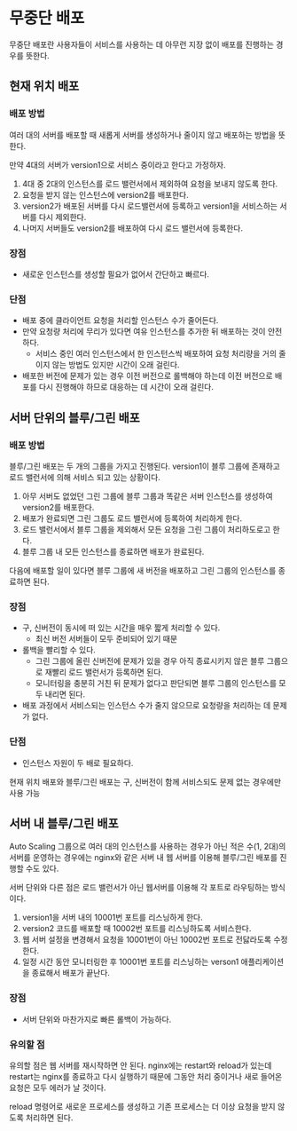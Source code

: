 # 무중단 배포
무중단 배포란 사용자들이 서비스를 사용하는 데 아무런 지장 없이 배포를 진행하는 경우를 뜻한다.

## 현재 위치 배포

### 배포 방법

여러 대의 서버를 배포할 때 새롭게 서버를 생성하거나 줄이지 않고 배포하는 방법을 뜻한다.

만약 4대의 서버가 version1으로 서비스 중이라고 한다고 가정하자.

1. 4대 중 2대의 인스턴스를 로드 밸런서에서 제외하여 요청을 보내지 않도록 한다.
2. 요청을 받지 않는 인스턴스에 version2를 배포한다.
3. version2가 배포된 서버를 다시 로드밸런서에 등록하고 version1을 서비스하는 서버를 다시 제외한다.
4. 나머지 서버들도 version2를 배포하여 다시 로드 밸런서에 등록한다.

### 장점

- 새로운 인스턴스를 생성할 필요가 없어서 간단하고 빠르다.

### 단점

- 배포 중에 클라이언트 요청을 처리할 인스턴스 수가 줄어든다.
- 만약 요청량 처리에 무리가 있다면 여유 인스턴스를 추가한 뒤 배포하는 것이 안전하다.
    - 서비스 중인 여러 인스턴스에서 한 인스턴스씩 배포하여 요청 처리량을 거의 줄이지 않는 방법도 있지만 시간이 오래 걸린다.
- 배포한 버전에 문제가 있는 경우 이전 버전으로 롤백해야 하는데 이전 버전으로 배포를 다시 진행해야 하므로 대응하는 데 시간이 오래 걸린다.

## 서버 단위의 블루/그린 배포

### 배포 방법

블루/그린 배포는 두 개의 그룹을 가지고 진행된다. version1이 블루 그룹에 존재하고 로드 밸런서에 의해 서비스 되고 있는 상황이다.

1. 아무 서버도 없었던 그린 그룹에 블루 그룹과 똑같은 서버 인스턴스를 생성하여 version2를 배포한다.
2. 배포가 완료되면 그린 그룹도 로드 밸런서에 등록하여 처리하게 한다.
3. 로드 밸런서에서 블루 그룹을 제외해서 모든 요청을 그린 그룹이 처리하도로고 한다.
4. 블루 그룹 내 모든 인스턴스를 종료하면 배포가 완료된다.

다음에 배포할 일이 있다면 블루 그룹에 새 버전을 배포하고 그린 그룹의 인스턴스를 종료하면 된다.

### 장점

- 구, 신버전이 동시에 떠 있는 시간을 매우 짧게 처리할 수 있다.
    - 최신 버전 서버들이 모두 준비되어 있기 때문
- 롤백을 빨리할 수 있다.
    - 그린 그룹에 올린 신버전에 문제가 있을 경우 아직 종료시키지 않은 블루 그룹으로 재빨리 로드 밸런서가 등록하면 된다.
    - 모니터링을 충분히 거친 뒤 문제가 없다고 판단되면 블루 그룹의 인스턴스를 모두 내리면 된다.
- 배포 과정에서 서비스되는 인스턴스 수가 줄지 않으므로 요청량을 처리하는 데 문제가 없다.

### 단점

- 인스턴스 자원이 두 배로 필요하다.

현재 위치 배포와 블루/그린 배포는 구, 신버전이 함께 서비스되도 문제 없는 경우에만 사용 가능

## 서버 내 블루/그린 배포

Auto Scaling 그룹으로 여러 대의 인스턴스를 사용하는 경우가 아닌 적은 수(1, 2대)의 서버를 운영하는 경우에는 nginx와 같은 서버 내 웹 서버를 이용해 블루/그린 배포를 진행할 수도 있다.

서버 단위와 다른 점은 로드 밸런서가 아닌 웹서버를 이용해 각 포트로 라우팅하는 방식이다.

1. version1을 서버 내의 10001번 포트를 리스닝하게 한다.
2. version2 코드를 배포할 때 10002번 포트를 리스닝하도록 서비스한다.
3. 웹 서버 설정을 변경해서 요청을 10001번이 아닌 10002번 포트로 전닳라도록 수정한다.
4. 일정 시간 동안 모니터링한 후 10001번 포트를 리스닝하는 verson1 애플리케이션을 종료해서 배포가 끝난다.

### 장점

- 서버 단위와 마찬가지로 빠른 롤백이 가능하다.

### 유의할 점

유의할 점은 웹 서버를 재시작하면 안 된다. nginx에는 restart와 reload가 있는데 restart는 nginx를 종료하고 다시 실행하기 때문에 그동안 처리 중이거나 새로 들어온 요청은 모두 에러가 날 것이다.

reload 명령어로 새로운 프로세스를 생성하고 기존 프로세스는 더 이상 요청을 받지 않도록 처리하면 된다.
